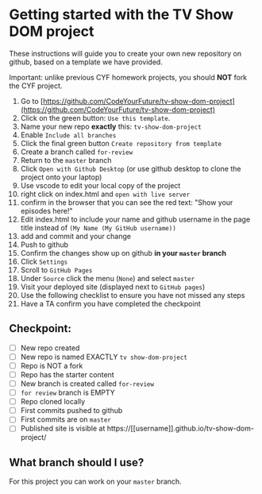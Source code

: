 # Getting started with the TV Show DOM project

These instructions will guide you to create your own new repository on github, based on a template we have provided.

Important: unlike previous CYF homework projects, you should **NOT** fork the CYF project.

1. Go to [https://github.com/CodeYourFuture/tv-show-dom-project](https://github.com/CodeYourFuture/tv-show-dom-project)
1. Click on the green button: `Use this template`.
1. Name your new repo **exactly** this: `tv-show-dom-project`
1. Enable `Include all branches`
1. Click the final green button `Create repository from template`
1. Create a branch called `for-review`
1. Return to the `master` branch
1. Click `Open with Github Desktop` (or use github desktop to clone the project onto your laptop)
1. Use vscode to edit your local copy of the project
1. right click on index.html and `open with live server`
1. confirm in the browser that you can see the red text: "Show your episodes here!"
1. Edit index.html to include your name and github username in the page title instead of `(My Name (My GitHub username))`
1. add and commit and your change
1. Push to github
1. Confirm the changes show up on github **in your `master` branch**
1. Click `Settings`
1. Scroll to `GitHub Pages`
1. Under `Source` click the menu (`None`) and select `master`
1. Visit your deployed site (displayed next to `GitHub pages`)
1. Use the following checklist to ensure you have not missed any steps
1. Have a TA confirm you have completed the checkpoint

## Checkpoint:

- [ ] New repo created
- [ ] New repo is named EXACTLY `tv show-dom-project`
- [ ] Repo is NOT a fork
- [ ] Repo has the starter content
- [ ] New branch is created called `for-review`
- [ ] `for review` branch is EMPTY
- [ ] Repo cloned locally
- [ ] First commits pushed to github
- [ ] First commits are on `master`
- [ ] Published site is visible at https://[[username]].github.io/tv-show-dom-project/

## What branch should I use?

For this project you can work on your `master` branch.
